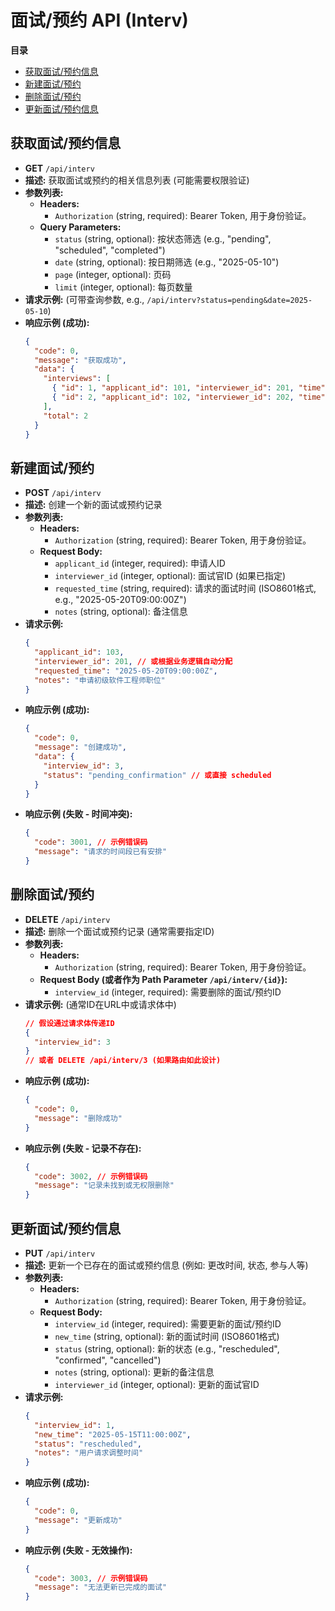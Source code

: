 # 面试/预约 API (Interv)

**目录**
- [获取面试/预约信息](#获取面试预约信息)
- [新建面试/预约](#新建面试预约)
- [删除面试/预约](#删除面试预约)
- [更新面试/预约信息](#更新面试预约信息)

## 获取面试/预约信息

- **GET** `/api/interv`
- **描述:** 获取面试或预约的相关信息列表 (可能需要权限验证)
- **参数列表:**
  - **Headers:**
    - `Authorization` (string, required): Bearer Token, 用于身份验证。
  - **Query Parameters:**
    - `status` (string, optional): 按状态筛选 (e.g., "pending", "scheduled", "completed")
    - `date` (string, optional): 按日期筛选 (e.g., "2025-05-10")
    - `page` (integer, optional): 页码
    - `limit` (integer, optional): 每页数量
- **请求示例:** (可带查询参数, e.g., `/api/interv?status=pending&date=2025-05-10`)
- **响应示例 (成功):**
  ```json
  {
    "code": 0,
    "message": "获取成功",
    "data": {
      "interviews": [
        { "id": 1, "applicant_id": 101, "interviewer_id": 201, "time": "2025-05-15T10:00:00Z", "status": "scheduled" },
        { "id": 2, "applicant_id": 102, "interviewer_id": 202, "time": "2025-05-16T14:00:00Z", "status": "pending_confirmation" }
      ],
      "total": 2
    }
  }
  ```

## 新建面试/预约

- **POST** `/api/interv`
- **描述:** 创建一个新的面试或预约记录
- **参数列表:**
  - **Headers:**
    - `Authorization` (string, required): Bearer Token, 用于身份验证。
  - **Request Body:**
    - `applicant_id` (integer, required): 申请人ID
    - `interviewer_id` (integer, optional): 面试官ID (如果已指定)
    - `requested_time` (string, required): 请求的面试时间 (ISO8601格式, e.g., "2025-05-20T09:00:00Z")
    - `notes` (string, optional): 备注信息
- **请求示例:**
  ```json
  {
    "applicant_id": 103,
    "interviewer_id": 201, // 或根据业务逻辑自动分配
    "requested_time": "2025-05-20T09:00:00Z",
    "notes": "申请初级软件工程师职位"
  }
  ```
- **响应示例 (成功):**
  ```json
  {
    "code": 0,
    "message": "创建成功",
    "data": {
      "interview_id": 3,
      "status": "pending_confirmation" // 或直接 scheduled
    }
  }
  ```
- **响应示例 (失败 - 时间冲突):**
  ```json
  {
    "code": 3001, // 示例错误码
    "message": "请求的时间段已有安排"
  }
  ```

## 删除面试/预约

- **DELETE** `/api/interv`
- **描述:** 删除一个面试或预约记录 (通常需要指定ID)
- **参数列表:**
  - **Headers:**
    - `Authorization` (string, required): Bearer Token, 用于身份验证。
  - **Request Body (或者作为 Path Parameter `/api/interv/{id}`):**
    - `interview_id` (integer, required): 需要删除的面试/预约ID
- **请求示例:** (通常ID在URL中或请求体中)
  ```json
  // 假设通过请求体传递ID
  {
    "interview_id": 3
  }
  // 或者 DELETE /api/interv/3 (如果路由如此设计)
  ```
- **响应示例 (成功):**
  ```json
  {
    "code": 0,
    "message": "删除成功"
  }
  ```
- **响应示例 (失败 - 记录不存在):**
  ```json
  {
    "code": 3002, // 示例错误码
    "message": "记录未找到或无权限删除"
  }
  ```

## 更新面试/预约信息

- **PUT** `/api/interv`
- **描述:** 更新一个已存在的面试或预约信息 (例如: 更改时间, 状态, 参与人等)
- **参数列表:**
  - **Headers:**
    - `Authorization` (string, required): Bearer Token, 用于身份验证。
  - **Request Body:**
    - `interview_id` (integer, required): 需要更新的面试/预约ID
    - `new_time` (string, optional): 新的面试时间 (ISO8601格式)
    - `status` (string, optional): 新的状态 (e.g., "rescheduled", "confirmed", "cancelled")
    - `notes` (string, optional): 更新的备注信息
    - `interviewer_id` (integer, optional): 更新的面试官ID
- **请求示例:**
  ```json
  {
    "interview_id": 1,
    "new_time": "2025-05-15T11:00:00Z",
    "status": "rescheduled",
    "notes": "用户请求调整时间"
  }
  ```
- **响应示例 (成功):**
  ```json
  {
    "code": 0,
    "message": "更新成功"
  }
  ```
- **响应示例 (失败 - 无效操作):**
  ```json
  {
    "code": 3003, // 示例错误码
    "message": "无法更新已完成的面试"
  }
  ```
